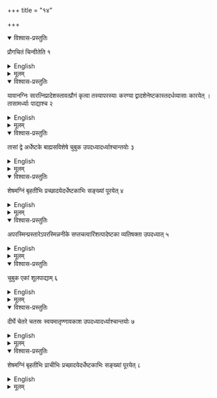 +++
title = "१४"

+++


<details open><summary>विश्वास-प्रस्तुतिः</summary>

प्रौगचितं चिन्वीतेति १
</details>

<details><summary>English</summary>

A fire-altar in the form of an isosceles triangle (prauga) is to be constructed as follows.
</details>

<details><summary>मूलम्</summary>

प्रौगचितं चिन्वीतेति १
</details>


<details open><summary>विश्वास-प्रस्तुतिः</summary>

यावानग्निः सारत्निप्रादेशस्तावत्प्रौगं कृत्वा तस्यापरस्याः करण्या द्वादशेनेष्टकास्तदर्धव्यासाः कारयेत् । तासामर्ध्याः पाद्याश्च २
</details>

<details><summary>English</summary>

An isosceles triangle equal in area to the (seven-fold) fire-altar with (two) aratnis and (one) pradeśa (that is, 7 sq. purușa) is laid. Bricks (called bṛhati) of length equal to one-twelfth of its western side and breadth equal to half (of the length) are to be made; then bricks which are half and quarter (of the bṛhatīs).
</details>

<details><summary>मूलम्</summary>

यावानग्निः सारत्निप्रादेशस्तावत्प्रौगं कृत्वा तस्यापरस्याः करण्या द्वादशेनेष्टकास्तदर्धव्यासाः कारयेत् । तासामर्ध्याः पाद्याश्च २
</details>


<details open><summary>विश्वास-प्रस्तुतिः</summary>

तासां द्वे अर्धेष्टके बाह्यसविशेषे चुबुक उपदध्यादर्ध्याश्चान्तयोः ३
</details>

<details><summary>English</summary>

Of them, two half bricks with their hypotenuses turned outwards are to be placed in the apex and half bricks on both sides.
</details>

<details><summary>मूलम्</summary>

तासां द्वे अर्धेष्टके बाह्यसविशेषे चुबुक उपदध्यादर्ध्याश्चान्तयोः ३
</details>


<details open><summary>विश्वास-प्रस्तुतिः</summary>

शेषमग्निं बृहतीभिः प्रच्छादयेदर्धेष्टकाभिः सङ्ख्यां पूरयेत् ४
</details>

<details><summary>English</summary>

The rest of the fire-altar is to be covered with bṛhati and the number (of 200 bricks) is to be completed with half bricks.
</details>

<details><summary>मूलम्</summary>

शेषमग्निं बृहतीभिः प्रच्छादयेदर्धेष्टकाभिः सङ्ख्यां पूरयेत् ४
</details>


<details open><summary>विश्वास-प्रस्तुतिः</summary>

अपरस्मिन्प्रस्तारेऽपरस्मिन्ननीके सप्तचत्वारिंशत्पादेष्टका व्यतिषक्ता उपदध्यात् ५
</details>

<details><summary>English</summary>

In the other layer, 47 quarter bricks mutually joined with one another are to be placed on the western side (of the triangle).
</details>

<details><summary>मूलम्</summary>

अपरस्मिन्प्रस्तारेऽपरस्मिन्ननीके सप्तचत्वारिंशत्पादेष्टका व्यतिषक्ता उपदध्यात् ५
</details>


<details open><summary>विश्वास-प्रस्तुतिः</summary>

चुबुक एकां शूलपाद्याम् ६
</details>

<details><summary>English</summary>

1 śūlapādyā (short-based quarter brick) in the apex (is to be placed).
</details>

<details><summary>मूलम्</summary>

चुबुक एकां शूलपाद्याम् ६
</details>


<details open><summary>विश्वास-प्रस्तुतिः</summary>

दीर्घे चेतरे चतस्रः स्वयमातृण्णावकाश उपदध्यादर्ध्याश्चान्तयोः ७
</details>

<details><summary>English</summary>

4 quarter bricks,—2 wide-based (dīrghapādyā) and 2 of the other type (e.g. short-based, śūlapādyā), are to be placed in the space of the svayamātṛṇṇa, and half bricks on the two sides.
</details>

<details><summary>मूलम्</summary>

दीर्घे चेतरे चतस्रः स्वयमातृण्णावकाश उपदध्यादर्ध्याश्चान्तयोः ७
</details>


<details open><summary>विश्वास-प्रस्तुतिः</summary>

शेषमग्निं बृहतीभिः प्राचीभिः प्रच्छादयेदर्धेष्टकाभिः सङ्ख्यां पूरयेत् ८
</details>

<details><summary>English</summary>

The rest of the fire-altar is to be covered with bṛhatī bricks (with length) turned towards east, and the number (of 200 bricks) is to be completed with half bricks.
</details>

<details><summary>मूलम्</summary>

शेषमग्निं बृहतीभिः प्राचीभिः प्रच्छादयेदर्धेष्टकाभिः सङ्ख्यां पूरयेत् ८
</details>
